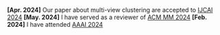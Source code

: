 
<strong>[Apr. 2024]</strong> Our paper about multi-view clustering are accepted to [IJCAI 2024](https://ijcai24.org/)
<strong>[May. 2024]</strong> I have served as a reviewer of [ACM MM 2024](https://2024.acmmm.org/)
<strong>[Feb. 2024]</strong> I have attended [AAAI 2024](https://aaai.org/)


